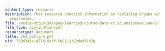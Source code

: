 ```yaml
---
content_type: resource
description: This resource contains information on replacing organs with permanent
  prostheses.
file: /media/https%3A/open-learning-course-data-rc.s3.amazonaws.com/2-782j-design-of-medical-devices-and-implants-spring-2006/769d341e657d9a3f58932329dad37b7e_ch4_outline.pdf
file_type: application/pdf
resourcetype: Document
title: ch4_outline.pdf
uid: 769d341e-657d-9a3f-5893-2329dad37b7e
---
```

